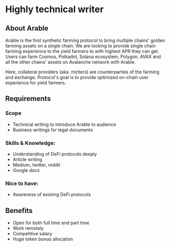 # Highly technical writer

## About Arable

Arable is the first synthetic farming protocol to bring multiple chains' golden farming assets on a single chain.
We are looking to provide single chain farming experience to the yield farmers to with highest APR they can get.
Users can farm Cosmos, Polkadot, Solana ecosystem, Polygon, AVAX and all the other chains' assets on Avalanche network with Arable.

Here, collateral providers (aka. minters) are counterparties of the farming and exchange.
Protocol's goal is to provide optimized on-chain user experience for yield farmers.

## Requirements

### Scope

- Technical writing to introduce Arable to audience
- Business writings for legal documents

### Skills & Knowledge:

- Understanding of DeFi protocols deeply
- Article writing
- Medium, twitter, reddit
- Google docs

### Nice to have:

- Awareness of existing DeFi protocols

## Benefits

- Open for both full time and part time
- Work remotely
- Competitive salary
- Huge token bonus allocation
